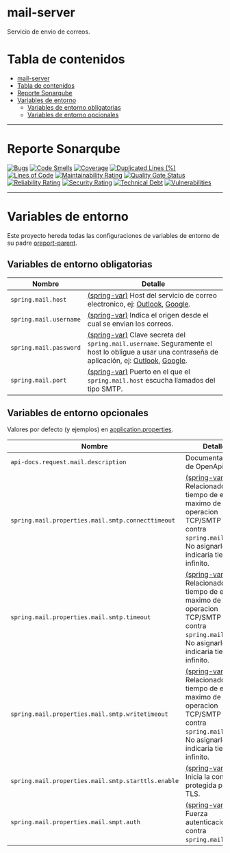 # mail-server

Servicio de envio de correos.

# Tabla de contenidos
- [mail-server](#mail-server)
- [Tabla de contenidos](#tabla-de-contenidos)
- [Reporte Sonarqube](#reporte-sonarqube)
- [Variables de entorno](#variables-de-entorno)
  - [Variables de entorno obligatorias](#variables-de-entorno-obligatorias)
  - [Variables de entorno opcionales](#variables-de-entorno-opcionales)

---

# Reporte Sonarqube

[![Bugs](http://go.tempestad-online.com:19000/api/project_badges/measure?project=mail-server&metric=bugs)](http://go.tempestad-online.com:19000/dashboard?id=mail-server) [![Code Smells](http://go.tempestad-online.com:19000/api/project_badges/measure?project=mail-server&metric=code_smells)](http://go.tempestad-online.com:19000/dashboard?id=mail-server) [![Coverage](http://go.tempestad-online.com:19000/api/project_badges/measure?project=mail-server&metric=coverage)](http://go.tempestad-online.com:19000/dashboard?id=mail-server) [![Duplicated Lines (%)](http://go.tempestad-online.com:19000/api/project_badges/measure?project=mail-server&metric=duplicated_lines_density)](http://go.tempestad-online.com:19000/dashboard?id=mail-server) [![Lines of Code](http://go.tempestad-online.com:19000/api/project_badges/measure?project=mail-server&metric=ncloc)](http://go.tempestad-online.com:19000/dashboard?id=mail-server) [![Maintainability Rating](http://go.tempestad-online.com:19000/api/project_badges/measure?project=mail-server&metric=sqale_rating)](http://go.tempestad-online.com:19000/dashboard?id=mail-server) [![Quality Gate Status](http://go.tempestad-online.com:19000/api/project_badges/measure?project=mail-server&metric=alert_status)](http://go.tempestad-online.com:19000/dashboard?id=mail-server) [![Reliability Rating](http://go.tempestad-online.com:19000/api/project_badges/measure?project=mail-server&metric=reliability_rating)](http://go.tempestad-online.com:19000/dashboard?id=mail-server) [![Security Rating](http://go.tempestad-online.com:19000/api/project_badges/measure?project=mail-server&metric=security_rating)](http://go.tempestad-online.com:19000/dashboard?id=mail-server) [![Technical Debt](http://go.tempestad-online.com:19000/api/project_badges/measure?project=mail-server&metric=sqale_index)](http://go.tempestad-online.com:19000/dashboard?id=mail-server) [![Vulnerabilities](http://go.tempestad-online.com:19000/api/project_badges/measure?project=mail-server&metric=vulnerabilities)](http://go.tempestad-online.com:19000/dashboard?id=mail-server)

---

# Variables de entorno

Este proyecto hereda todas las configuraciones de variables de entorno de su padre [oreport-parent](../oreport-parent).

## Variables de entorno obligatorias

| Nombre | Detalle |
| - | - |
| `spring.mail.host` | [(spring-var)](https://docs.spring.io/spring-boot/docs/2.0.6.RELEASE/reference/html/boot-features-email.html) Host del servicio de correo electronico, ej: [Outlook](https://support.microsoft.com/en-us/office/pop-imap-and-smtp-settings-8361e398-8af4-4e97-b147-6c6c4ac95353), [Google](https://support.google.com/a/answer/176600?hl=es). |
| `spring.mail.username` | [(spring-var)]([spring-var](https://docs.spring.io/spring-boot/docs/2.0.6.RELEASE/reference/html/boot-features-email.html)) Indica el origen desde el cual se envian los correos. |
| `spring.mail.password` | [(spring-var)]([spring-var](https://docs.spring.io/spring-boot/docs/2.0.6.RELEASE/reference/html/boot-features-email.html)) Clave secreta del `spring.mail.username`. Seguramente el host lo obligue a usar una contraseña de aplicación, ej: [Outlook](https://support.microsoft.com/en-us/account-billing/using-app-passwords-with-apps-that-don-t-support-two-step-verification-5896ed9b-4263-e681-128a-a6f2979a7944), [Google](https://support.google.com/accounts/answer/185833?hl=es). |
| `spring.mail.port` | [(spring-var)]([spring-var](https://docs.spring.io/spring-boot/docs/2.0.6.RELEASE/reference/html/boot-features-email.html)) Puerto en el que el `spring.mail.host` escucha llamados del tipo SMTP. |

## Variables de entorno opcionales

Valores por defecto (y ejemplos) en [application.properties](src/main/resources/application.properties).

| Nombre | Detalle |
| - | - |
| `api-docs.request.mail.description` | Documentacion de OpenApi. |
| `spring.mail.properties.mail.smtp.connecttimeout` | [(spring-var)](https://docs.spring.io/spring-boot/docs/2.0.6.RELEASE/reference/html/boot-features-email.html) Relacionado a tiempo de espera maximo de operacion TCP/SMTP contra `spring.mail.host`. No asignarlo indicaria tiempo infinito. |
| `spring.mail.properties.mail.smtp.timeout` | [(spring-var)](https://docs.spring.io/spring-boot/docs/2.0.6.RELEASE/reference/html/boot-features-email.html) Relacionado a tiempo de espera maximo de operacion TCP/SMTP contra `spring.mail.host`. No asignarlo indicaria tiempo infinito. |
| `spring.mail.properties.mail.smtp.writetimeout` | [(spring-var)](https://docs.spring.io/spring-boot/docs/2.0.6.RELEASE/reference/html/boot-features-email.html) Relacionado a tiempo de espera maximo de operacion TCP/SMTP contra `spring.mail.host`. No asignarlo indicaria tiempo infinito. |
| `spring.mail.properties.mail.smtp.starttls.enable` | [(spring-var)](https://docs.spring.io/spring-boot/docs/2.0.6.RELEASE/reference/html/boot-features-email.html) Inicia la conexion protegida por TLS.  |
| `spring.mail.properties.mail.smpt.auth` | [(spring-var)](https://docs.spring.io/spring-boot/docs/2.0.6.RELEASE/reference/html/boot-features-email.html) Fuerza autenticacion contra `spring.mail.host`. |